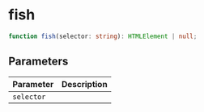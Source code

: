 <!--
 * @Author: haifeng.lu haifeng.lu@ly.com
 * @Date: 2022-12-20 10:44:45
 * @LastEditors: haifeng.lu
 * @LastEditTime: 2022-12-20 10:44:47
 * @Description: 
-->
# fish

```ts
function fish(selector: string): HTMLElement | null;
```

## Parameters

| Parameter | Description |
|-----------|-------------|
| `selector` | |
